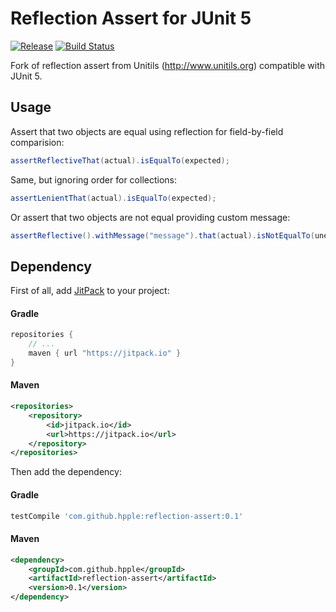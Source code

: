 Reflection Assert for JUnit 5
=======

[![Release](https://jitpack.io/v/hpple/reflection-assert.svg)](https://jitpack.io/#hpple/reflection-assert)
[![Build Status](https://travis-ci.org/hpple/reflection-assert.svg?branch=master)](https://travis-ci.org/hpple/reflection-assert)

Fork of reflection assert from Unitils (http://www.unitils.org) compatible with JUnit 5.

Usage
----------------
Assert that two objects are equal using reflection for field-by-field comparision:

```java
assertReflectiveThat(actual).isEqualTo(expected);
```
Same, but ignoring order for collections:

```java
assertLenientThat(actual).isEqualTo(expected);
```
Or assert that two objects are not equal providing custom message:
```java
assertReflective().withMessage("message").that(actual).isNotEqualTo(unexpected);
```

Dependency
----------------

First of all, add [JitPack](https://jitpack.io/) to your project:

#### Gradle
```gradle
repositories {
    // ...
    maven { url "https://jitpack.io" }
}
```
#### Maven
```xml
<repositories>
    <repository>
        <id>jitpack.io</id>
        <url>https://jitpack.io</url>
    </repository>
</repositories>
```
Then add the dependency:

#### Gradle
```gradle
testCompile 'com.github.hpple:reflection-assert:0.1'
```

#### Maven
```xml
<dependency>
    <groupId>com.github.hpple</groupId>
    <artifactId>reflection-assert</artifactId>
    <version>0.1</version>
</dependency>
```

